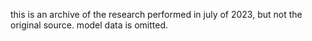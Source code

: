 this is an archive of the research performed in july of 2023, but not the original source. model data is omitted.
